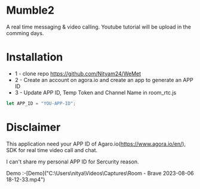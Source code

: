 # Mumble2

A real time messaging & video calling. Youtube tutorial will be upload in the comming days.

# Installation

- 1 - clone repo https://github.com/Nityam24/WeMet
- 2 - Create an account on agora.io and create an app to generate an APP ID
- 3 - Update APP ID, Temp Token and Channel Name in room_rtc.js

```javascript
let APP_ID = "YOU-APP-ID";
```

# Disclaimer

This application need your APP ID of Agaro.io(https://www.agora.io/en/), SDK for real time video call and chat.

I can't share my personal APP ID for Sercurity reason.

Demo :-[Demo]("C:\Users\nitya\Videos\Captures\Room - Brave 2023-08-06 18-12-33.mp4")
